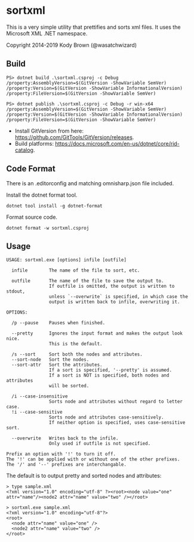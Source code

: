 sortxml
=======

This is a very simple utility that prettifies and sorts xml files.
It uses the Microsoft XML .NET namespace.

Copyright 2014-2019 Kody Brown (@wasatchwizard)

## Build

    PS> dotnet build .\sortxml.csproj -c Debug /property:AssemblyVersion=$(GitVersion -ShowVariable SemVer) /property:Version=$(GitVersion -ShowVariable InformationalVersion) /property:FileVersion=$(GitVersion -ShowVariable SemVer)

    PS> dotnet publish .\sortxml.csproj -c Debug -r win-x64 /property:AssemblyVersion=$(GitVersion -ShowVariable SemVer) /property:Version=$(GitVersion -ShowVariable InformationalVersion) /property:FileVersion=$(GitVersion -ShowVariable SemVer)

* Install GitVersion from here: https://github.com/GitTools/GitVersion/releases.
* Build platforms: https://docs.microsoft.com/en-us/dotnet/core/rid-catalog.

## Code Format

There is an .editorconfig and matching omnisharp.json file included.

Install the dotnet format tool.

    dotnet tool install -g dotnet-format

Format source code.

    dotnet format -w sortxml.csproj

## Usage

    USAGE: sortxml.exe [options] infile [outfile]

      infile        The name of the file to sort, etc.

      outfile       The name of the file to save the output to.
                    If outfile is omitted, the output is written to stdout,
                    unless `--overwrite` is specified, in which case the
                    output is written back to infile, overwriting it.

    OPTIONS:

      /p --pause    Pauses when finished.

      --pretty      Ignores the input format and makes the output look nice.
                    This is the default.

      /s --sort     Sort both the nodes and attributes.
      --sort-node   Sort the nodes.
      --sort-attr   Sort the attributes.
                    If a sort is specified, '--pretty' is assumed.
                    If a sort is NOT is specified, both nodes and attributes
                    will be sorted.

      /i --case-insensitive
                    Sorts node and attributes without regard to letter case.
      !i --case-sensitive
                    Sorts node and attributes case-sensitively.
                    If neither option is specified, uses case-sensitive sort.

      --overwrite   Writes back to the infile.
                    Only used if outfile is not specified.

    Prefix an option with '!' to turn it off.
    The '!' can be applied with or without one of the other prefixes.
    The '/' and '--' prefixes are interchangable.

The default is to output pretty and sorted nodes and attributes:

    > type sample.xml
    <?xml version="1.0" encoding="utf-8" ?><root><node value="one" attr="name"/><node2 attr="name" value="two" /></root>

    > sortxml.exe sample.xml
    <?xml version="1.0" encoding="utf-8"?>
    <root>
      <node attr="name" value="one" />
      <node2 attr="name" value="two" />
    </root>
